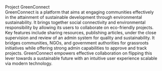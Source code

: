 Project GreenConnect  
GreenConnect is a platform that aims at engaging communities effectively in the attainment of sustainable development through environmental sustainability. It brings together social connectivity and environmental responsibility by allowing its users to collaborate on eco-friendly projects. Key features include sharing resources, publishing articles, under the close supervision and review of an admin system for quality and sustainability.
It bridges communities, NGOs, and government authorities for grassroots initiatives while offering strong admin capabilities to approve and track projects. GreenConnect empowers effective collaboration on flipping this lever towards a sustainable future with an intuitive user experience scalable via modern technology.
